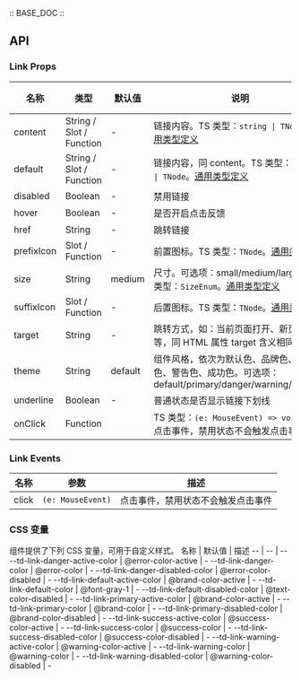 :: BASE_DOC ::

## API
### Link Props

名称 | 类型 | 默认值 | 说明 | 必传
-- | -- | -- | -- | --
content | String / Slot / Function | - | 链接内容。TS 类型：`string \| TNode`。[通用类型定义](https://github.com/Tencent/tdesign-mobile-vue/blob/develop/src/common.ts) | N
default | String / Slot / Function | - | 链接内容，同 content。TS 类型：`string \| TNode`。[通用类型定义](https://github.com/Tencent/tdesign-mobile-vue/blob/develop/src/common.ts) | N
disabled | Boolean | - | 禁用链接 | N
hover | Boolean | - | 是否开启点击反馈 | N
href | String | - | 跳转链接 | N
prefixIcon | Slot / Function | - | 前置图标。TS 类型：`TNode`。[通用类型定义](https://github.com/Tencent/tdesign-mobile-vue/blob/develop/src/common.ts) | N
size | String | medium | 尺寸。可选项：small/medium/large。TS 类型：`SizeEnum`。[通用类型定义](https://github.com/Tencent/tdesign-mobile-vue/blob/develop/src/common.ts) | N
suffixIcon | Slot / Function | - | 后置图标。TS 类型：`TNode`。[通用类型定义](https://github.com/Tencent/tdesign-mobile-vue/blob/develop/src/common.ts) | N
target | String | - | 跳转方式，如：当前页面打开、新页面打开等，同 HTML 属性 target 含义相同 | N
theme | String | default | 组件风格，依次为默认色、品牌色、危险色、警告色、成功色。可选项：default/primary/danger/warning/success | N
underline | Boolean | - | 普通状态是否显示链接下划线 | N
onClick | Function |  | TS 类型：`(e: MouseEvent) => void`<br/>点击事件，禁用状态不会触发点击事件 | N

### Link Events

名称 | 参数 | 描述
-- | -- | --
click | `(e: MouseEvent)` | 点击事件，禁用状态不会触发点击事件


### CSS 变量
组件提供了下列 CSS 变量，可用于自定义样式。
名称 | 默认值 | 描述 
-- | -- | --
--td-link-danger-active-color | @error-color-active | - 
--td-link-danger-color | @error-color | - 
--td-link-danger-disabled-color | @error-color-disabled | - 
--td-link-default-active-color | @brand-color-active | - 
--td-link-default-color | @font-gray-1 | - 
--td-link-default-disabled-color | @text-color-disabled | - 
--td-link-primary-active-color | @brand-color-active | - 
--td-link-primary-color | @brand-color | - 
--td-link-primary-disabled-color | @brand-color-disabled | - 
--td-link-success-active-color | @success-color-active | - 
--td-link-success-color | @success-color | - 
--td-link-success-disabled-color | @success-color-disabled | - 
--td-link-warning-active-color | @warning-color-active | - 
--td-link-warning-color | @warning-color | - 
--td-link-warning-disabled-color | @warning-color-disabled | - 
